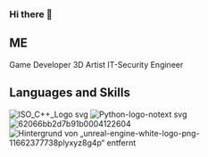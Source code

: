 ### Hi there 👋

## ME
Game Developer
3D Artist
IT-Security Engineer

## Languages and Skills
![ISO_C++_Logo svg](https://github.com/bestofer123/bestofer123/assets/119612285/2256d136-4f3d-4edd-b4c1-fb50b86e5265)
![Python-logo-notext svg](https://github.com/bestofer123/bestofer123/assets/119612285/ca164e3c-a0b3-49ed-8e76-1ad7ff180a18)
![62066bb2d7b91b0004122604](https://github.com/bestofer123/bestofer123/assets/119612285/a820040e-ca6b-4955-a980-9e015d3a9309)
![Hintergrund von „unreal-engine-white-logo-png-11662377738plyxyz8g4p“ entfernt](https://github.com/bestofer123/bestofer123/assets/119612285/e6f2bd2b-d22b-400e-8f6d-eacd9cf0faf1)
